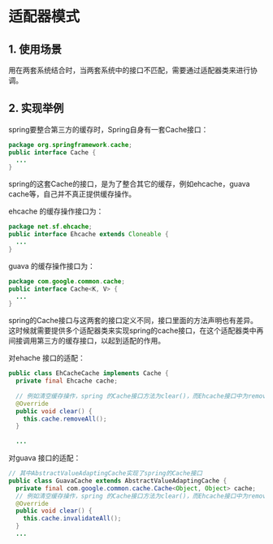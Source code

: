 # 适配器模式

## 1. 使用场景
用在两套系统结合时，当两套系统中的接口不匹配，需要通过适配器类来进行协调。

## 2. 实现举例
spring要整合第三方的缓存时，Spring自身有一套Cache接口：
```java
package org.springframework.cache;
public interface Cache {
  ...
}
```
spring的这套Cache的接口，是为了整合其它的缓存，例如ehcache，guava cache等，自己并不真正提供缓存操作。

ehcache 的缓存操作接口为：
```java
package net.sf.ehcache;
public interface Ehcache extends Cloneable {
  ...
}
```

guava 的缓存操作接口为：
```java
package com.google.common.cache;
public interface Cache<K, V> {
  ...
}
```

spring的Cache接口与这两套的接口定义不同，接口里面的方法声明也有差异。这时候就需要提供多个适配器类来实现spring的cache接口，在这个适配器类中再间接调用第三方的缓存接口，以起到适配的作用。

对ehache 接口的适配：
```java
public class EhCacheCache implements Cache {
  private final Ehcache cache;
  
  // 例如清空缓存操作，spring 的Cache接口方法为clear()，而Ehcache接口中为removeAll() 
  @Override
  public void clear() {
    this.cache.removeAll();
  }
  
  ...
```

对guava 接口的适配：

```java
// 其中AbstractValueAdaptingCache实现了spring的Cache接口
public class GuavaCache extends AbstractValueAdaptingCache {
  private final com.google.common.cache.Cache<Object, Object> cache;
  // 例如清空缓存操作，spring 的Cache接口方法为clear()，而Ehcache接口中为removeAll() 
  @Override
  public void clear() {
    this.cache.invalidateAll();
  }
  ...
```